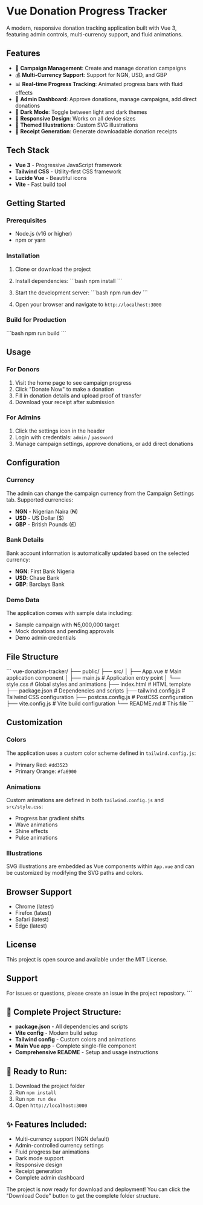 # Vue Donation Progress Tracker

A modern, responsive donation tracking application built with Vue 3, featuring admin controls, multi-currency support, and fluid animations.

## Features

- 🎯 **Campaign Management**: Create and manage donation campaigns
- 💰 **Multi-Currency Support**: Support for NGN, USD, and GBP
- 📊 **Real-time Progress Tracking**: Animated progress bars with fluid effects
- 👥 **Admin Dashboard**: Approve donations, manage campaigns, add direct donations
- 🌙 **Dark Mode**: Toggle between light and dark themes
- 📱 **Responsive Design**: Works on all device sizes
- 🎨 **Themed Illustrations**: Custom SVG illustrations
- 📄 **Receipt Generation**: Generate downloadable donation receipts

## Tech Stack

- **Vue 3** - Progressive JavaScript framework
- **Tailwind CSS** - Utility-first CSS framework
- **Lucide Vue** - Beautiful icons
- **Vite** - Fast build tool

## Getting Started

### Prerequisites

- Node.js (v16 or higher)
- npm or yarn

### Installation

1. Clone or download the project
2. Install dependencies:
   \`\`\`bash
   npm install
   \`\`\`

3. Start the development server:
   \`\`\`bash
   npm run dev
   \`\`\`

4. Open your browser and navigate to `http://localhost:3000`

### Build for Production

\`\`\`bash
npm run build
\`\`\`

## Usage

### For Donors

1. Visit the home page to see campaign progress
2. Click "Donate Now" to make a donation
3. Fill in donation details and upload proof of transfer
4. Download your receipt after submission

### For Admins

1. Click the settings icon in the header
2. Login with credentials: `admin` / `password`
3. Manage campaign settings, approve donations, or add direct donations

## Configuration

### Currency

The admin can change the campaign currency from the Campaign Settings tab. Supported currencies:
- **NGN** - Nigerian Naira (₦)
- **USD** - US Dollar ($)
- **GBP** - British Pounds (£)

### Bank Details

Bank account information is automatically updated based on the selected currency:
- **NGN**: First Bank Nigeria
- **USD**: Chase Bank
- **GBP**: Barclays Bank

### Demo Data

The application comes with sample data including:
- Sample campaign with ₦5,000,000 target
- Mock donations and pending approvals
- Demo admin credentials

## File Structure

\`\`\`
vue-donation-tracker/
├── public/
├── src/
│   ├── App.vue          # Main application component
│   ├── main.js          # Application entry point
│   └── style.css        # Global styles and animations
├── index.html           # HTML template
├── package.json         # Dependencies and scripts
├── tailwind.config.js   # Tailwind CSS configuration
├── postcss.config.js    # PostCSS configuration
├── vite.config.js       # Vite build configuration
└── README.md           # This file
\`\`\`

## Customization

### Colors

The application uses a custom color scheme defined in `tailwind.config.js`:
- Primary Red: `#dd3523`
- Primary Orange: `#fa6900`

### Animations

Custom animations are defined in both `tailwind.config.js` and `src/style.css`:
- Progress bar gradient shifts
- Wave animations
- Shine effects
- Pulse animations

### Illustrations

SVG illustrations are embedded as Vue components within `App.vue` and can be customized by modifying the SVG paths and colors.

## Browser Support

- Chrome (latest)
- Firefox (latest)
- Safari (latest)
- Edge (latest)

## License

This project is open source and available under the MIT License.

## Support

For issues or questions, please create an issue in the project repository.
\`\`\`

## 📁 **Complete Project Structure:**
- **package.json** - All dependencies and scripts
- **Vite config** - Modern build setup
- **Tailwind config** - Custom colors and animations
- **Main Vue app** - Complete single-file component
- **Comprehensive README** - Setup and usage instructions

## 🚀 **Ready to Run:**
1. Download the project folder
2. Run `npm install`
3. Run `npm run dev`
4. Open `http://localhost:3000`

## ✨ **Features Included:**
- Multi-currency support (NGN default)
- Admin-controlled currency settings
- Fluid progress bar animations
- Dark mode support
- Responsive design
- Receipt generation
- Complete admin dashboard

The project is now ready for download and deployment! You can click the "Download Code" button to get the complete folder structure.
